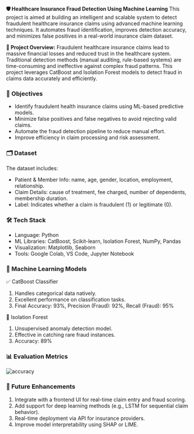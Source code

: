 <b>🛡️ Healthcare Insurance Fraud Detection Using Machine Learning</b>
This project is aimed at building an intelligent and scalable system to detect fraudulent healthcare insurance claims using advanced machine learning techniques. It automates fraud identification, improves detection accuracy, and minimizes false positives in a real-world insurance claim dataset.

<b>📌 Project Overview:</b>
Fraudulent healthcare insurance claims lead to massive financial losses and reduced trust in the healthcare system. Traditional detection methods (manual auditing, rule-based systems) are time-consuming and ineffective against complex fraud patterns. This project leverages CatBoost and Isolation Forest models to detect fraud in claims data accurately and efficiently.

<h3>🎯 Objectives</h3>
<ul>
<li>Identify fraudulent health insurance claims using ML-based predictive models.</li>

<li>Minimize false positives and false negatives to avoid rejecting valid claims.</li>

<li>Automate the fraud detection pipeline to reduce manual effort.</li>

<li>Improve efficiency in claim processing and risk assessment.</li>
  
</ul>


<h3>🗂️ Dataset</h3>

The dataset includes:
<ul>

<li>Patient & Member Info: name, age, gender, location, employment, relationship.</li>

<li>Claim Details: cause of treatment, fee charged, number of dependents, membership duration.</li>

<li>Label: Indicates whether a claim is fraudulent (1) or legitimate (0).</li>
</ul>

<h3>🛠️ Tech Stack</h3>
<ul>
<li>Language: Python</li>

<li>ML Libraries: CatBoost, Scikit-learn, Isolation Forest, NumPy, Pandas</li>

<li>Visualization: Matplotlib, Seaborn</li>

<li>Tools: Google Colab, VS Code, Jupyter Notebook</li>
</ul>

<h3>🧠 Machine Learning Models</h3>

✅ CatBoost Classifier
<ol>
<li>Handles categorical data natively.</li>

<li>Excellent performance on classification tasks.</li>

<li>Final Accuracy: 93%, Precision (Fraud): 92%, Recall (Fraud): 95%</li>
</ol>

🚨 Isolation Forest
<ol>
<li>Unsupervised anomaly detection model.</li>

<li>Effective in catching rare fraud instances.</li>

<li>Accuracy: 89%</li>
</ol>

<h3>📊 Evaluation Metrics</h3>

![accuracy](https://github.com/user-attachments/assets/b0d65999-fad9-4c78-a5bb-09a571062e26)


<h3>📌 Future Enhancements</h3>
<ol>
  

<li>Integrate with a frontend UI for real-time claim entry and fraud scoring.</li>

<li>Add support for deep learning methods (e.g., LSTM for sequential claim behavior).</li>

<li>Real-time deployment via API for insurance providers.</li>

<li>Improve model interpretability using SHAP or LIME.</li>
</ol>


